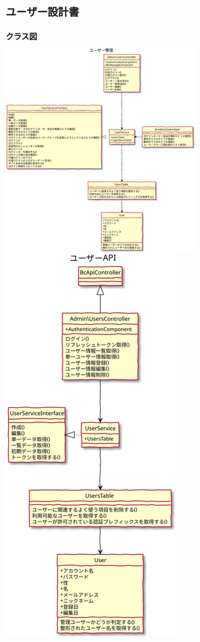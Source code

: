 # ユーザー設計書

## クラス図

![クラス図：ユーザー管理画面](../../class/manage_users.svg)
![クラス図：ユーザーAPI](../../class/api_users.svg)
